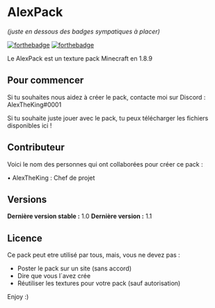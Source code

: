 # AlexPack
_(juste en dessous des badges sympatiques à placer)_

[![forthebadge](http://forthebadge.com/images/badges/built-with-love.svg)](http://forthebadge.com)  [![forthebadge](https://forthebadge.com/images/featured/featured-made-with-crayons.svg)](http://forthebadge.com)

Le AlexPack est un texture pack Minecraft en 1.8.9

## Pour commencer

Si tu souhaites nous aidez à créer le pack, contacte moi sur Discord : AlexTheKing#0001

Si tu souhaite juste jouer avec le pack, tu peux télécharger les fichiers disponibles ici !

## Contributeur

Voici le nom des personnes qui ont collaborées pour créer ce pack :

• AlexTheKing : Chef de projet

## Versions

**Dernière version stable :** 1.0
**Dernière version :** 1.1

## Licence

Ce pack peut etre utilisé par tous, mais, vous ne devez pas :

- Poster le pack sur un site (sans accord)
- Dire que vous l´avez crée
- Réutiliser les textures pour votre pack (sauf autorisation)

Enjoy :)

